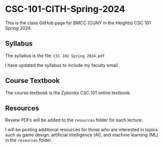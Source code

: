 # CSC-101-CITH-Spring-2024

This is the class GitHub page for BMCC (CUNY in the Heights) CSC 101 Spring 2024.

## Syllabus

The syllabus is the file: `CSC 101 Spring 2024.pdf`

I have updated the syllabus to include my faculty email.

## Course Textbook

The course textbook is the Zybooks CSC 101 online textbook.

## Resources

Review PDFs will be added to the `resources` folder for each lecture.

I will be posting additional resources for those who are interested in topics such as game design, artificial intelligence (AI), and machine learning (ML) in the `resources` folder.
